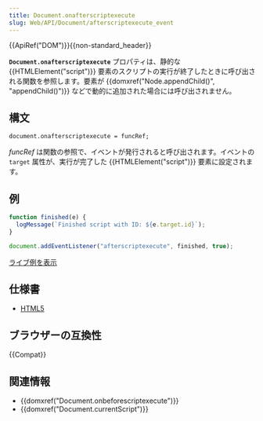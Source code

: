 ```yaml
---
title: Document.onafterscriptexecute
slug: Web/API/Document/afterscriptexecute_event
---
```


{{ApiRef("DOM")}}{{non-standard_header}}

**`Document.onafterscriptexecute`** プロパティは、静的な {{HTMLElement("script")}} 要素のスクリプトの実行が終了したときに呼び出される関数を参照します。要素が {{domxref("Node.appendChild()", "appendChild()")}} などで動的に追加された場合には呼び出されません。

## 構文

```
document.onafterscriptexecute = funcRef;
```

_funcRef_ は関数の参照で、イベントが発行されると呼び出されます。イベントの `target` 属性が、実行が完了した {{HTMLElement("script")}} 要素に設定されます。

## 例

```js
function finished(e) {
  logMessage(`Finished script with ID: ${e.target.id}`);
}

document.addEventListener("afterscriptexecute", finished, true);
```

[ライブ例を表示](/samples/html/currentScript.html)

## 仕様書

- [HTML5](https://www.whatwg.org/specs/web-apps/current-work/#the-script-element)

## ブラウザーの互換性

{{Compat}}

## 関連情報

- {{domxref("Document.onbeforescriptexecute")}}
- {{domxref("Document.currentScript")}}
